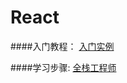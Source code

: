 # React

 ####入门教程：
	[入门实例](http://www.ruanyifeng.com/blog/2015/03/react.html)


 ####学习步骤:
	[全栈工程师](https://github.com/ruanyf/jstraining)	
